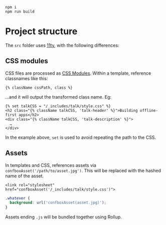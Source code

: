 ```
npm i
npm run build
```

# Project structure

The `src` folder uses [11ty](https://www.11ty.io), with the following differences:

## CSS modules

CSS files are processed as [CSS Modules](https://github.com/css-modules/css-modules). Within a template, reference classnames like this:

```njk
{% className cssPath, class %}
```

…and it will output the transformed class name. Eg:

```njk
{% set talkCSS = "/_includes/talk/style.css" %}
<h2 class="{% className talkCSS, 'talk-header' %}">Building offline-first apps</h2>
<div class="{% className talkCSS, 'talk-description' %}">
  …
</div>
```

In the example above, `set` is used to avoid repeating the path to the CSS.

## Assets

In templates and CSS, references assets via `confboxAsset('/path/to/asset.jpg')`. This will be replaced with the hashed name of the asset.

```njk
<link rel="stylesheet" href="confboxAsset('/_includes/talk/style.css')">
```

```css
.whatever {
  background: url('confboxAsset(asset.jpg)');
}
```

Assets ending `.js` will be bundled together using Rollup.
